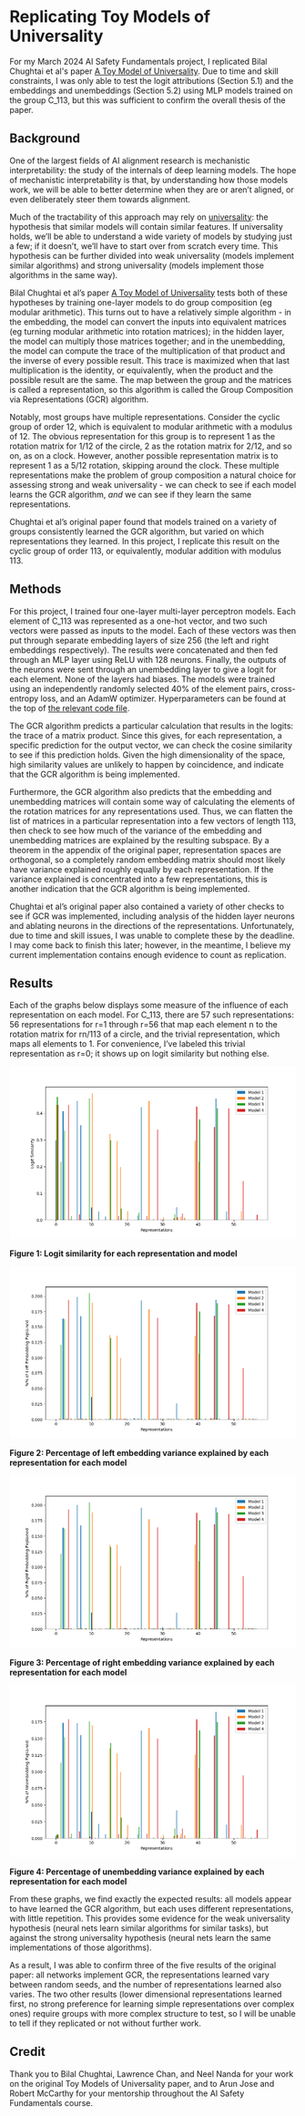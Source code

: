 # Replicating Toy Models of Universality

For my March 2024 AI Safety Fundamentals project, I replicated Bilal Chughtai et al's paper [A Toy Model of Universality](https://arxiv.org/pdf/2302.03025). Due to time and skill constraints, I was only able to test the logit attributions (Section 5.1) and the embeddings and unembeddings (Section 5.2) using MLP models trained on the group C_113, but this was sufficient to confirm the overall thesis of the paper.

## Background

One of the largest fields of AI alignment research is mechanistic interpretability: the study of the internals of deep learning models. The hope of mechanistic interpretability is that, by understanding how those models work, we will be able to better determine when they are or aren’t aligned, or even deliberately steer them towards alignment.

Much of the tractability of this approach may rely on [universality](https://distill.pub/2020/circuits/zoom-in/#claim-3): the hypothesis that similar models will contain similar features. If universality holds, we’ll be able to understand a wide variety of models by studying just a few; if it doesn’t, we’ll have to start over from scratch every time. This hypothesis can be further divided into weak universality (models implement similar algorithms) and strong universality (models implement those algorithms in the same way).

Bilal Chughtai et al’s paper [A Toy Model of Universality](https://arxiv.org/pdf/2302.03025) tests both of these hypotheses by training one-layer models to do group composition (eg modular arithmetic). This turns out to have a relatively simple algorithm - in the embedding, the model can convert the inputs into equivalent matrices (eg turning modular arithmetic into rotation matrices); in the hidden layer, the model can multiply those matrices together; and in the unembedding, the model can compute the trace of the multiplication of that product and the inverse of every possible result. This trace is maximized when that last multiplication is the identity, or equivalently, when the product and the possible result are the same. The map between the group and the matrices is called a representation, so this algorithm is called the Group Composition via Representations (GCR) algorithm.

Notably, most groups have multiple representations. Consider the cyclic group of order 12, which is equivalent to modular arithmetic with a modulus of 12. The obvious representation for this group is to represent 1 as the rotation matrix for 1/12 of the circle, 2 as the rotation matrix for 2/12, and so on, as on a clock. However, another possible representation matrix is to represent 1 as a 5/12 rotation, skipping around the clock. These multiple representations make the problem of group composition a natural choice for assessing strong and weak universality - we can check to see if each model learns the GCR algorithm, *and* we can see if they learn the same representations.

Chughtai et al’s original paper found that models trained on a variety of groups consistently learned the GCR algorithm, but varied on which representations they learned. In this project, I replicate this result on the cyclic group of order 113, or equivalently, modular addition with modulus 113.

## Methods

For this project, I trained four one-layer multi-layer perceptron models. Each element of C_113 was represented as a one-hot vector, and two such vectors were passed as inputs to the model. Each of these vectors was then put through separate embedding layers of size 256 (the left and right embeddings respectively). The results were concatenated and then fed through an MLP layer using ReLU with 128 neurons. Finally, the outputs of the neurons were sent through an unembedding layer to give a logit for each element. None of the layers had biases. The models were trained using an independently randomly selected 40% of the element pairs, cross-entropy loss, and an AdamW optimizer. Hyperparameters can be found at the top of [the relevant code file](./mlp_mod_arithm.py).

The GCR algorithm predicts a particular calculation that results in the logits: the trace of a matrix product. Since this gives, for each representation, a specific prediction for the output vector, we can check the cosine similarity to see if this prediction holds. Given the high dimensionality of the space, high similarity values are unlikely to happen by coincidence, and indicate that the GCR algorithm is being implemented.

Furthermore, the GCR algorithm also predicts that the embedding and unembedding matrices will contain some way of calculating the elements of the rotation matrices for any representations used. Thus, we can flatten the list of matrices in a particular representation into a few vectors of length 113, then check to see how much of the variance of the embedding and unembedding matrices are explained by the resulting subspace. By a theorem in the appendix of the original paper, representation spaces are orthogonal, so a completely random embedding matrix should most likely have variance explained roughly equally by each representation. If the variance explained is concentrated into a few representations, this is another indication that the GCR algorithm is being implemented.

Chughtai et al’s original paper also contained a variety of other checks to see if GCR was implemented, including analysis of the hidden layer neurons and ablating neurons in the directions of the representations. Unfortunately, due to time and skill issues, I was unable to complete these by the deadline. I may come back to finish this later; however, in the meantime, I believe my current implementation contains enough evidence to count as replication.

## Results

Each of the graphs below displays some measure of the influence of each representation on each model. For C_113, there are 57 such representations: 56 representations for r=1 through r=56 that map each element n to the rotation matrix for rn/113 of a circle, and the trivial representation, which maps all elements to 1. For convenience, I’ve labeled this trivial representation as r=0; it shows up on logit similarity but nothing else.

![logit similarity](./logits.png)

**Figure 1: Logit similarity for each representation and model**

![left embedding variance](./lefts.png)

**Figure 2: Percentage of left embedding variance explained by each representation for each model**

![right embedding variance](./rights.png)

**Figure 3: Percentage of right embedding variance explained by each representation for each model**

![unembedding variance](./outs.png)

**Figure 4: Percentage of unembedding variance explained by each representation for each model**

From these graphs, we find exactly the expected results: all models appear to have learned the GCR algorithm, but each uses different representations, with little repetition. This provides some evidence for the weak universality hypothesis (neural nets learn similar algorithms for similar tasks), but against the strong universality hypothesis (neural nets learn the same implementations of those algorithms).

As a result, I was able to confirm three of the five results of the original paper: all networks implement GCR, the representations learned vary between random seeds, and the number of representations learned also varies. The two other results (lower dimensional representations learned first, no strong preference for learning simple representations over complex ones) require groups with more complex structure to test, so I will be unable to tell if they replicated or not without further work.

## Credit

Thank you to Bilal Chughtai, Lawrence Chan, and Neel Nanda for your work on the original Toy Models of Universality paper, and to Arun Jose and Robert McCarthy for your mentorship throughout the AI Safety Fundamentals course.
